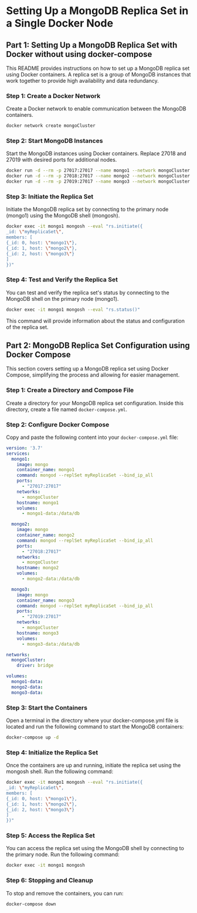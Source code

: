 # Setting Up a MongoDB Replica Set in a Single Docker Node

## Part 1: Setting Up a MongoDB Replica Set with Docker without using docker-compose

This README provides instructions on how to set up a MongoDB replica set using Docker containers. A replica set is a group of MongoDB instances that work together to provide high availability and data redundancy.


### Step 1: Create a Docker Network

Create a Docker network to enable communication between the MongoDB containers.

```bash
docker network create mongoCluster
```

### Step 2: Start MongoDB Instances

Start the MongoDB instances using Docker containers. Replace 27018 and 27019 with desired ports for additional nodes.

```bash
docker run -d --rm -p 27017:27017 --name mongo1 --network mongoCluster mongo mongod --replSet myReplicaSet --bind_ip localhost,mongo1
docker run -d --rm -p 27018:27017 --name mongo2 --network mongoCluster mongo mongod --replSet myReplicaSet --bind_ip localhost,mongo2
docker run -d --rm -p 27019:27017 --name mongo3 --network mongoCluster mongo mongod --replSet myReplicaSet --bind_ip localhost,mongo3

```

### Step 3: Initiate the Replica Set

Initiate the MongoDB replica set by connecting to the primary node (mongo1) using the MongoDB shell (mongosh).

```bash
docker exec -it mongo1 mongosh --eval "rs.initiate({
_id: \"myReplicaSet\",
members: [
{_id: 0, host: \"mongo1\"},
{_id: 1, host: \"mongo2\"},
{_id: 2, host: \"mongo3\"}
]
})"

```

### Step 4: Test and Verify the Replica Set

You can test and verify the replica set's status by connecting to the MongoDB shell on the primary node (mongo1).

```bash
docker exec -it mongo1 mongosh --eval "rs.status()"

```

This command will provide information about the status and configuration of the replica set.

## Part 2: MongoDB Replica Set Configuration using Docker Compose

This section covers setting up a MongoDB replica set using Docker Compose, simplifying the process and allowing for easier management.

### Step 1: Create a Directory and Compose File

Create a directory for your MongoDB replica set configuration. Inside this directory, create a file named `docker-compose.yml`.

### Step 2: Configure Docker Compose

Copy and paste the following content into your `docker-compose.yml` file:

```yaml
version: '3.7'
services:
  mongo1:
    image: mongo
    container_name: mongo1
    command: mongod --replSet myReplicaSet --bind_ip_all
    ports:
      - "27017:27017"
    networks:
      - mongoCluster
    hostname: mongo1
    volumes:
      - mongo1-data:/data/db

  mongo2:
    image: mongo
    container_name: mongo2
    command: mongod --replSet myReplicaSet --bind_ip_all
    ports:
      - "27018:27017"
    networks:
      - mongoCluster
    hostname: mongo2
    volumes:
      - mongo2-data:/data/db

  mongo3:
    image: mongo
    container_name: mongo3
    command: mongod --replSet myReplicaSet --bind_ip_all
    ports:
      - "27019:27017"
    networks:
      - mongoCluster
    hostname: mongo3
    volumes:
      - mongo3-data:/data/db

networks:
  mongoCluster:
    driver: bridge

volumes:
  mongo1-data:
  mongo2-data:
  mongo3-data:

```

### Step 3: Start the Containers

Open a terminal in the directory where your docker-compose.yml file is located and run the following command to start the MongoDB containers:

```bash
docker-compose up -d
```

### Step 4: Initialize the Replica Set

Once the containers are up and running, initiate the replica set using the mongosh shell. Run the following command:

```bash
docker exec -it mongo1 mongosh --eval "rs.initiate({
_id: \"myReplicaSet\",
members: [
{_id: 0, host: \"mongo1\"},
{_id: 1, host: \"mongo2\"},
{_id: 2, host: \"mongo3\"}
]
})"
```
### Step 5: Access the Replica Set

You can access the replica set using the MongoDB shell by connecting to the primary node. Run the following command:

```bash
docker exec -it mongo1 mongosh
```

### Step 6: Stopping and Cleanup

To stop and remove the containers, you can run:

```bash
docker-compose down
```
